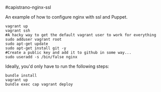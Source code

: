 #capistrano-nginx-ssl

An example of how to configure nginx with ssl and Puppet.

```
vagrant up
vagrant ssh
#A hacky way to get the default vagrant user to work for everything
sudo adduser vagrant root
sudo apt-get update
sudo apt-get install git -y
#Create a public key and add it to github in some way...
sudo useradd -s /bin/false nginx
```

Ideally, you'd only have to run the following steps:

```
bundle install
vagrant up
bundle exec cap vagrant deploy
```
